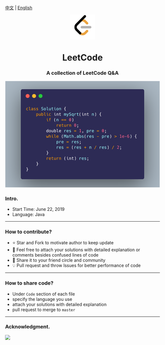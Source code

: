 [中文](README_CN.md) | [English](README_EN.md)

<div align="center">
  <a href="">
    <img src="logo.png"  width="80px" height="80px">
  </a>
  <h1 align="center">
    LeetCode
  </h1>
  <h3 align="center">
    A collection of LeetCode Q&A
  </h3>

</div>

<div align="center" width="40px" height="40px">
  <img src="ss.png">

</div>

### Intro.

- Start Time: June 22, 2019
- Language: Java

---

### How to contribute?

- :star: Star and Fork to motivate author to keep update
- :hammer: Feel free to attach your solutions with detailed explanation or comments besides confused lines of code
- :tada: Share it to your friend circle and community
- :bulb: Pull request and throw Issues for better performance of code

---

### How to share code?

- Under `Code` section of each file
- specify the language you use
- attach your solutions with detailed explanation
- pull request to merge to `master`

---

### Acknowledgment.

<a href="https://github.com/Mint-io">
    <img src="https://avatars1.githubusercontent.com/u/52114394?s=400&v=4" width="30px">
</a> 
